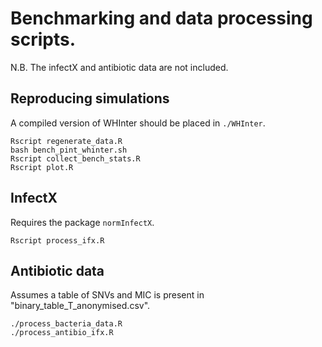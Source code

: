 # Benchmarking and data processing scripts.

N.B. The infectX and antibiotic data are not included.

## Reproducing simulations

A compiled version of WHInter should be placed in `./WHInter`.

```
Rscript regenerate_data.R
bash bench_pint_whinter.sh
Rscript collect_bench_stats.R
Rscript plot.R
```

## InfectX

Requires the package `normInfectX`.

```
Rscript process_ifx.R
```

## Antibiotic data

Assumes a table of SNVs and MIC is present in "binary_table_T_anonymised.csv".

```
./process_bacteria_data.R
./process_antibio_ifx.R
```
